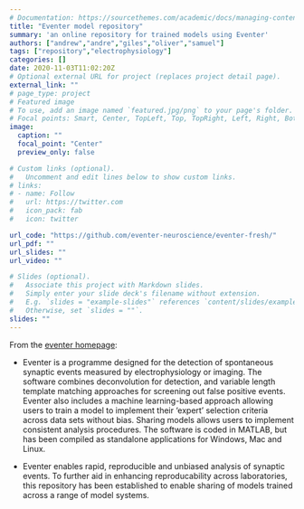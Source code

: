 ```yaml
---
# Documentation: https://sourcethemes.com/academic/docs/managing-content/
title: "Eventer model repository"
summary: 'an online repository for trained models using Eventer'
authors: ["andrew","andre","giles","oliver","samuel"]
tags: ["repository","electrophysiology"]
categories: []
date: 2020-11-03T11:02:20Z
# Optional external URL for project (replaces project detail page).
external_link: ""
# page_type: project
# Featured image
# To use, add an image named `featured.jpg/png` to your page's folder.
# Focal points: Smart, Center, TopLeft, Top, TopRight, Left, Right, BottomLeft, Bottom, BottomRight.
image:
  caption: ""
  focal_point: "Center"
  preview_only: false

# Custom links (optional).
#   Uncomment and edit lines below to show custom links.
# links:
# - name: Follow
#   url: https://twitter.com
#   icon_pack: fab
#   icon: twitter

url_code: "https://github.com/eventer-neuroscience/eventer-fresh/"
url_pdf: ""
url_slides: ""
url_video: ""

# Slides (optional).
#   Associate this project with Markdown slides.
#   Simply enter your slide deck's filename without extension.
#   E.g. `slides = "example-slides"` references `content/slides/example-slides.md`.
#   Otherwise, set `slides = ""`.
slides: ""
---
```


From the [eventer homepage](<https://eventerneuro.netlify.app/>):

- Eventer is a programme designed for the detection of spontaneous synaptic events measured by electrophysiology or imaging. The software combines deconvolution for detection, and variable length template matching approaches for screening out false positive events. Eventer also includes a machine learning-based approach allowing users to train a model to implement their ‘expert’ selection criteria across data sets without bias. Sharing models allows users to implement consistent analysis procedures. The software is coded in MATLAB, but has been compiled as standalone applications for Windows, Mac and Linux.

- Eventer enables rapid, reproducible and unbiased analysis of synaptic events. To further aid in enhancing reproducability across laboratories, this repository has been established to enable sharing of models trained across a range of model systems.